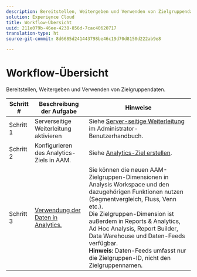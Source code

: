 ```yaml
---
description: Bereitstellen, Weitergeben und Verwenden von Zielgruppendaten.
solution: Experience Cloud
title: Workflow-Übersicht
uuid: 211e079b-46ee-4238-856d-7cac40620717
translation-type: ht
source-git-commit: 8d6685d241443798be46c19d70d8150d222ab9e8

---
```



# Workflow-Übersicht

Bereitstellen, Weitergeben und Verwenden von Zielgruppendaten.

| Schritt # | Beschreibung der Aufgabe | Hinweise |
|--- |--- |--- |
| Schritt 1 | Serverseitige Weiterleitung aktivieren | Siehe [Server-seitige Weiterleitung](/help/admin/admin/c-server-side-forwarding/ssf.md) im Administrator-Benutzerhandbuch. |
| Schritt 2 | Konfigurieren des Analytics-Ziels in AAM. | Siehe [Analytics-Ziel erstellen](https://docs.adobe.com/content/help/de-DE/audience-manager/user-guide/features/destinations/experience-cloud-destinations/create-analytics-destination.html). |
| Schritt 3 | [Verwendung der Daten in Analytics.](/help/integrate/c-audience-analytics/c-workflow/use-audience-data-analytics.md) | Sie können die neuen AAM-Zielgruppen-Dimensionen in Analysis Workspace und den dazugehörigen Funktionen nutzen (Segmentvergleich, Fluss, Venn etc.). <br>Die Zielgruppen-Dimension ist außerdem in Reports &amp; Analytics, Ad Hoc Analysis, Report Builder, Data Warehouse und Daten-Feeds verfügbar. <br>**Hinweis:** Daten-Feeds umfasst nur die Zielgruppen-ID, nicht den Zielgruppennamen. |
